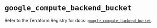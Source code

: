 # `google_compute_backend_bucket`

Refer to the Terraform Registry for docs: [`google_compute_backend_bucket`](https://registry.terraform.io/providers/hashicorp/google/5.29.0/docs/resources/compute_backend_bucket).
